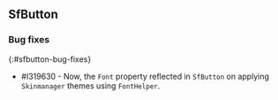 ## SfButton

### Bug fixes
{:#sfbutton-bug-fixes}

* \#I319630 - Now, the `Font` property reflected in `SfButton` on applying `Skinmanager` themes using `FontHelper`.